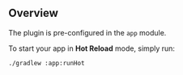## Overview

The plugin is pre-configured in the `app` module.

To start your app in **Hot Reload** mode, simply run:

```
./gradlew :app:runHot
```